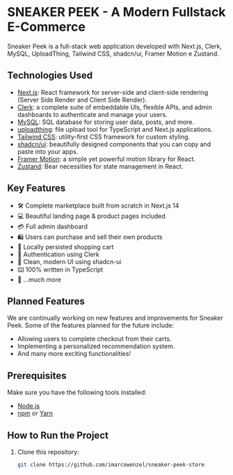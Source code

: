 # SNEAKER PEEK - A Modern Fullstack E-Commerce

Sneaker Peek is a full-stack web application developed with Next.js, Clerk, MySQL, UploadThing, Tailwind CSS, shadcn/ui, Framer Motion e Zustand.

## Technologies Used

- [Next.js](https://nextjs.org/): React framework for server-side and client-side rendering (Server Side Render and Client Side Render).
- [Clerk](https://clerk.com/): a complete suite of embeddable UIs, flexible APIs, and admin dashboards to authenticate and manage your users.
- [MySQL](https://www.mysql.com/): SQL database for storing user data, posts, and more.
- [uploadthing](https://uploadthing.com/): file upload tool for TypeScript and Next.js applications.
- [Tailwind CSS](https://tailwindcss.com/): utility-first CSS framework for custom styling.
- [shadcn/ui](https://ui.shadcn.com/): beautifully designed components that you can copy and paste into your apps.
- [Framer Motion](https://www.framer.com/motion/): a simple yet powerful motion library for React.
- [Zustand](https://zustand-demo.pmnd.rs/): Bear necessities for state management in React.

## Key Features

- 🛠️ Complete marketplace built from scratch in Next.js 14
- 💻 Beautiful landing page & product pages included
- 💳 Full admin dashboard
- 🛍️ Users can purchase and sell their own products
- 🛒 Locally persisted shopping cart
- 🔑 Authentication using Clerk
- 🌟 Clean, modern UI using shadcn-ui
- ⌨️ 100% written in TypeScript
- 🎁 ...much more

## Planned Features

We are continually working on new features and improvements for Sneaker Peek. Some of the features planned for the future include:

- Allowing users to complete checkout from their carts.
- Implementing a personalized recommendation system.
- And many more exciting functionalities!
  
## Prerequisites

Make sure you have the following tools installed:

- [Node.js](https://nodejs.org/)
- [npm](https://www.npmjs.com/) or [Yarn](https://yarnpkg.com/)

## How to Run the Project

1. Clone this repository:

   ```bash
   git clone https://github.com/imarcowenzel/sneaker-peek-store

